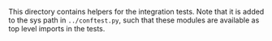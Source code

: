 This directory contains helpers for the integration tests. Note that it is
added to the sys path in `../conftest.py`, such that these modules are
available as top level imports in the tests.
